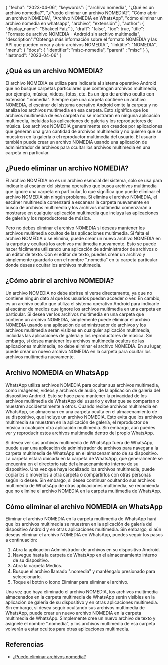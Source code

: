 {
"fecha": "2023-04-06",
  "keywords": [
"archivo nomedia",
"¿Qué es un archivo nomedia?",
"¿Puedo eliminar un archivo NOMEDIA?",
"Cómo abrir un archivo NOMEDIA",
"Archivo NOMEDIA en WhatsApp",
"cómo eliminar un archivo nomedia en whatsapp",
"archivo",
"extensión"
],
  "author": {
"display_name": "Shakeel Faiz"
},
"draft": "false",
"toc": true,
"title": "Formato de archivo NOMEDIA - Android sin archivo multimedia",
  "description":"Obtenga más información sobre el formato NOMEDIA y las API que pueden crear y abrir archivos NOMEDIA.",
"linktitle": "NOMEDIA",
  "menu": {
    "docs": {
      "identifier": "misc-nomedia",
"parent" : "misc"
}
},
"lastmod": "2023-04-06"
}

## ¿Qué es un archivo NOMEDIA?

El archivo NOMEDIA se utiliza para indicarle al sistema operativo Android que no busque carpetas particulares que contengan archivos multimedia, por ejemplo, música, videos, fotos, etc. Es un tipo de archivo oculto con extensión ".nomedia". Siempre que una carpeta contiene un archivo NOMEDIA, el escáner del sistema operativo Android omite la carpeta y no analiza los archivos multimedia en esa carpeta. Esto significa que los archivos multimedia de esa carpeta no se mostrarán en ninguna aplicación multimedia, incluidas las aplicaciones de galería y los reproductores de música. Los archivos NOMEDIA generalmente son creados por aplicaciones que generan una gran cantidad de archivos multimedia y no quieren que se muestren en la galería o el reproductor multimedia del usuario. El usuario también puede crear un archivo NOMEDIA usando una aplicación de administrador de archivos para ocultar los archivos multimedia en una carpeta en particular.

## ¿Puedo eliminar un archivo NOMEDIA?

El archivo NOMEDIA no es un archivo esencial del sistema, solo se usa para indicarle al escáner del sistema operativo que busca archivos multimedia que ignore una carpeta en particular, lo que significa que puede eliminar el archivo NOMEDIA sin ningún problema. Si elimina el archivo NOMEDIA, el escáner multimedia comenzará a escanear la carpeta nuevamente en busca de archivos multimedia y los archivos multimedia comenzarán a mostrarse en cualquier aplicación multimedia que incluya las aplicaciones de galería y los reproductores de música.

Pero no debes eliminar el archivo NOMEDIA si deseas mantener los archivos multimedia ocultos de las aplicaciones multimedia. Si falta el archivo NOMEDIA o se elimina, puede crear un nuevo archivo NOMEDIA en la carpeta y ocultará los archivos multimedia nuevamente. Esto se puede hacer fácilmente utilizando una aplicación de administrador de archivos o un editor de texto. Con el editor de texto, puedes crear un archivo y simplemente guardarlo con el nombre ".nomedia" en tu carpeta particular donde deseas ocultar los archivos multimedia.

## ¿Cómo abrir el archivo NOMEDIA?

Un archivo NOMEDIA no debe abrirse ni verse directamente, ya que no contiene ningún dato al que los usuarios puedan acceder o ver. En cambio, es un archivo oculto que utiliza el sistema operativo Android para indicarle al escáner de medios que ignore los archivos multimedia en una carpeta en particular. Si desea ver los archivos multimedia en una carpeta que contiene un archivo NOMEDIA, simplemente puede eliminar el archivo NOMEDIA usando una aplicación de administrador de archivos y los archivos multimedia serán visibles en cualquier aplicación multimedia, incluidas las aplicaciones de galería y los reproductores de música. Sin embargo, si desea mantener los archivos multimedia ocultos de las aplicaciones multimedia, no debe eliminar el archivo NOMEDIA. En su lugar, puede crear un nuevo archivo NOMEDIA en la carpeta para ocultar los archivos multimedia nuevamente.

## Archivo NOMEDIA en WhatsApp

WhatsApp utiliza archivos NOMEDIA para ocultar sus archivos multimedia, como imágenes, vídeos y archivos de audio, de la aplicación de galería del dispositivo Android. Esto se hace para mantener la privacidad de los archivos multimedia de WhatsApp del usuario y evitar que se compartan o muestren accidentalmente a otros. Cuando recibe archivos multimedia en WhatsApp, se almacenan en una carpeta oculta en el almacenamiento de su dispositivo, que incluye un archivo NOMEDIA. Esto evita que los archivos multimedia se muestren en la aplicación de galería, el reproductor de música o cualquier otra aplicación multimedia. Sin embargo, aún puedes ver y reproducir estos archivos multimedia dentro del propio WhatsApp.

Si desea ver sus archivos multimedia de WhatsApp fuera de WhatsApp, puede usar una aplicación de administrador de archivos para navegar a la carpeta multimedia de WhatsApp en el almacenamiento de su dispositivo. La carpeta estará ubicada en la carpeta de WhatsApp, que generalmente se encuentra en el directorio raíz del almacenamiento interno de su dispositivo. Una vez que haya localizado los archivos multimedia, puede copiarlos o moverlos a otra carpeta o compartirlos con otras personas según lo desee. Sin embargo, si desea continuar ocultando sus archivos multimedia de WhatsApp de otras aplicaciones multimedia, se recomienda que no elimine el archivo NOMEDIA en la carpeta multimedia de WhatsApp.

## Cómo eliminar el archivo NOMEDIA en WhatsApp

Eliminar el archivo NOMEDIA en la carpeta multimedia de WhatsApp hará que los archivos multimedia se muestren en la aplicación de galería del dispositivo Android y en otras aplicaciones multimedia. Sin embargo, si aún deseas eliminar el archivo NOMEDIA en WhatsApp, puedes seguir los pasos a continuación:

1. Abra la aplicación Administrador de archivos en su dispositivo Android.
2. Navegue hasta la carpeta de WhatsApp en el almacenamiento interno de su dispositivo.
3. Abra la carpeta Medios.
4. Busque el archivo llamado ".nomedia" y manténgalo presionado para seleccionarlo.
5. Toque el botón o icono Eliminar para eliminar el archivo.

Una vez que haya eliminado el archivo NOMEDIA, los archivos multimedia almacenados en la carpeta multimedia de WhatsApp serán visibles en la aplicación de galería de su dispositivo y en otras aplicaciones multimedia. Sin embargo, si desea seguir ocultando sus archivos multimedia de WhatsApp, puede crear un nuevo archivo NOMEDIA en la carpeta multimedia de WhatsApp. Simplemente cree un nuevo archivo de texto y asígnele el nombre ".nomedia", y los archivos multimedia de esa carpeta volverán a estar ocultos para otras aplicaciones multimedia.

## Referencias
* [¿Puedo eliminar archivos nomedia?](https://www.quora.com/Can-I-delete-nomedia-files)

